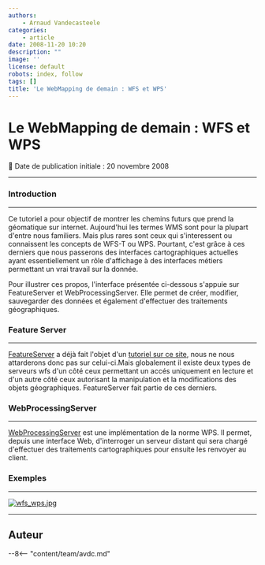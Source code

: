 ```yaml
---
authors:
    - Arnaud Vandecasteele
categories:
    - article
date: 2008-11-20 10:20
description: ""
image: ''
license: default
robots: index, follow
tags: []
title: 'Le WebMapping de demain : WFS et WPS'
---
```


# Le WebMapping de demain : WFS et WPS

:calendar: Date de publication initiale : 20 novembre 2008

----

### Introduction

---

Ce tutoriel a pour objectif de montrer les chemins futurs que prend la géomatique sur internet. Aujourd'hui les termes WMS sont pour la plupart d'entre nous familiers. Mais plus rares sont ceux qui s'interessent ou connaissent les concepts de WFS-T ou WPS. Pourtant, c'est grâce à ces derniers que nous passerons des interfaces cartographiques actuelles ayant essentiellement un rôle d'affichage à des interfaces métiers permettant un vrai travail sur la donnée.

Pour illustrer ces propos, l'interface présentée ci-dessous s'appuie sur FeatureServer et WebProcessingServer. Elle permet de créer, modifier, sauvegarder des données et également d'effectuer des traitements géographiques.

### Feature Server

---

[FeatureServer](http://featureserver.org/) a déjà fait l'objet d'un [tutoriel sur ce site](http://geotribu.net/node/44), nous ne nous attarderons donc pas sur celui-ci.Mais globalement il existe deux types de serveurs wfs d'un côté ceux permettant un accés uniquement en lecture et d'un autre côté ceux autorisant la manipulation et la modifications des objets géographiques. FeatureServer fait partie de ces derniers.

### WebProcessingServer

---

[WebProcessingServer](http://code.google.com/p/webprocessingserver/) est une implémentation de la norme WPS. Il permet, depuis une interface Web, d'interroger un serveur distant qui sera chargé d'effectuer des traitements cartographiques pour ensuite les renvoyer au client.

### Exemples

---

[![wfs_wps.jpg](/sites/default/files/Tuto/img/WFS/wfs_wps.jpg)](http://geotribu.net/applications/wfs_wps/index.htm "applications WFS/WPS")

----

## Auteur

--8<-- "content/team/avdc.md"
